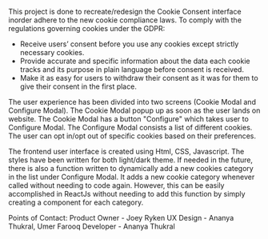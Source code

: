 This project is done to recreate/redesign the Cookie Consent interface inorder adhere to the new cookie compliance laws. To comply with the regulations governing cookies under the GDPR:

- Receive users’ consent before you use any cookies except strictly necessary cookies.
- Provide accurate and specific information about the data each cookie tracks and its purpose in plain language before consent is received.
- Make it as easy for users to withdraw their consent as it was for them to give their consent in the first place.

The user experience has been divided into two screens (Cookie Modal and Configure Modal). The Cookie Modal popup up as soon as the user lands on website. The Cookie Modal has a button "Configure" which takes user to Configure Modal. The Configure Modal consists a list of different cookies. The user can opt in/opt out of specific cookies based on their preferences.

The frontend user interface is created using Html, CSS, Javascript. The styles have been written for both light/dark theme. If needed in the future, there is also a function written to dynamically add a new cookies category in the list under Configure Modal. It adds a new cookie category whenever called without needing to code again. However, this can be easily accomplished in ReactJs without needing to add this function by simply creating a component for each category.

Points of Contact:
Product Owner - Joey Ryken
UX Design - Ananya Thukral, Umer Farooq
Developer - Ananya Thukral
